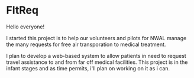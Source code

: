 # FltReq

Hello everyone!

I started this project is to help our volunteers and pilots for NWAL manage the many requests for free air transporation to medical treatment.  

I plan to develop a web-based system to allow patients in need to request travel assistance to and from far off medical facilities.  This project is in the infant stages and as time permits, i'll plan on working on it as i can.
